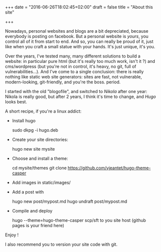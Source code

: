+++
date = "2016-06-26T18:02:45+02:00"
draft = false
title = "About this site"

+++

Nowadays, personal websites and blogs are a bit depreciated, because
everybody is posting on facebook. But a personal website is *yours*, you
control all of it from start to end. And so, you can really be proud of it,
just like when you craft a small statue with your hands.
It's just unique, it's you.

Over the years, I've tested many, many different solutions to build a website:
in particular pure html (but it's really too much work, isn't it ?)
and cms/wordpress (but you're not in control, it's heavy, no git, full of
vulnerabilities...).
And I've come to a single conclusion: there is really nothing like static web
site generators: sites are fast, not vulnerable, modern-looking, git-friendly,
and you're the boss. period.

I started with the old "blogofile", and switched to *Nikola* after one year:
Nikola is really good, but after 2 years, I think it's time to change, and
*Hugo* looks best.

A short recipe, if you're a linux addict:

* Install hugo

    sudo dkpg -i hugo.deb

* Create your site directories:

    hugo new site mysite

* Choose and install a theme:

    cd mysite/themes
    git clone https://github.com/vjeantet/hugo-theme-casper

* Add images in static/images/
* Add a post with

    hugo new post/mypost.md
    hugo undraft post/mypost.md

* Compile and deploy

    hugo --theme=hugo-theme-casper
    scp/sft to you site host (github pages is your friend here)

Enjoy !

I also recommend you to version your site code with git.

